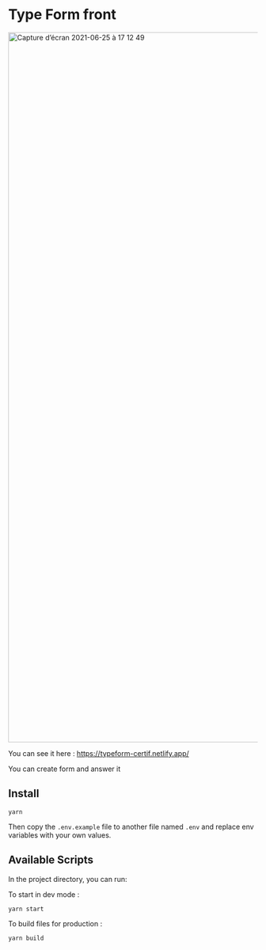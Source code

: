 # Type Form front

<img width="1435" alt="Capture d’écran 2021-06-25 à 17 12 49" src="https://user-images.githubusercontent.com/59562124/123445908-a69ea880-d5d8-11eb-8598-e0c83b353de6.png">

 You can see it here : https://typeform-certif.netlify.app/
 
 You can create form and answer it 

## Install

```
yarn
```

Then copy the `.env.example` file to another file named `.env` and replace env variables with your own values.

## Available Scripts

In the project directory, you can run:

To start in dev mode :

```
yarn start
```

To build files for production :

```
yarn build
```
